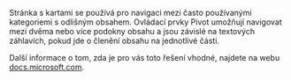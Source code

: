 ﻿Stránka s kartami se používá pro navigaci mezi často používanými kategoriemi s odlišným obsahem. Ovládací prvky Pivot umožňují navigovat mezi dvěma nebo více podokny obsahu a jsou závislé na textových záhlavích, pokud jde o členění obsahu na jednotlivé části.

Další informace o tom, zda je pro vás toto řešení vhodné, najdete na webu [docs.microsoft.com](https://docs.microsoft.com/cs-cz/windows/uwp/design/controls-and-patterns/pivot).
